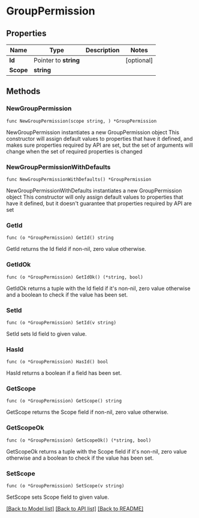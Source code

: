 # GroupPermission

## Properties

Name | Type | Description | Notes
------------ | ------------- | ------------- | -------------
**Id** | Pointer to **string** |  | [optional] 
**Scope** | **string** |  | 

## Methods

### NewGroupPermission

`func NewGroupPermission(scope string, ) *GroupPermission`

NewGroupPermission instantiates a new GroupPermission object
This constructor will assign default values to properties that have it defined,
and makes sure properties required by API are set, but the set of arguments
will change when the set of required properties is changed

### NewGroupPermissionWithDefaults

`func NewGroupPermissionWithDefaults() *GroupPermission`

NewGroupPermissionWithDefaults instantiates a new GroupPermission object
This constructor will only assign default values to properties that have it defined,
but it doesn't guarantee that properties required by API are set

### GetId

`func (o *GroupPermission) GetId() string`

GetId returns the Id field if non-nil, zero value otherwise.

### GetIdOk

`func (o *GroupPermission) GetIdOk() (*string, bool)`

GetIdOk returns a tuple with the Id field if it's non-nil, zero value otherwise
and a boolean to check if the value has been set.

### SetId

`func (o *GroupPermission) SetId(v string)`

SetId sets Id field to given value.

### HasId

`func (o *GroupPermission) HasId() bool`

HasId returns a boolean if a field has been set.

### GetScope

`func (o *GroupPermission) GetScope() string`

GetScope returns the Scope field if non-nil, zero value otherwise.

### GetScopeOk

`func (o *GroupPermission) GetScopeOk() (*string, bool)`

GetScopeOk returns a tuple with the Scope field if it's non-nil, zero value otherwise
and a boolean to check if the value has been set.

### SetScope

`func (o *GroupPermission) SetScope(v string)`

SetScope sets Scope field to given value.



[[Back to Model list]](../README.md#documentation-for-models) [[Back to API list]](../README.md#documentation-for-api-endpoints) [[Back to README]](../README.md)


